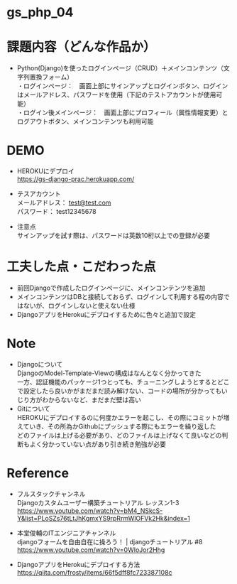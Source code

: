 # gs_php_04
# 課題内容（どんな作品か）

- Python(Django)を使ったログインページ（CRUD）＋メインコンテンツ（文字列置換フォーム）<br>
  ・ログインページ：　画面上部にサインアップとログインボタン、ログインはメールアドレス、パスワードを使用（下記のテストアカウントが使用可能）<br>
  ・ログイン後メインページ：　画面上部にプロフィール（属性情報変更）とログアウトボタン、メインコンテンツも利用可能<br>

# DEMO
- HEROKUにデプロイ<br>
  https://gs-django-prac.herokuapp.com/

- テスアカウント<br>
  メールアドレス： test@test.com<br>
  パスワード： test12345678

- 注意点<br>
  サインアップを試す際は、パスワードは英数10桁以上での登録が必要

# 工夫した点・こだわった点

- 前回Djangoで作成したログインページに、メインコンテンツを追加<br>
- メインコンテンツはDBと接続しておらず、ログインして利用する程の内容ではないが、ログインしないと使えない仕様<br>
- DjangoアプリをHerokuにデプロイするために色々と追加で設定<br>
 
# Note

- Djangoについて<br>
  DjangoのModel-Template-Viewの構成はなんとなく分かってきた<br>
  一方、認証機能のパッケージ1つとっても、チューニングしようとするとどこで設定したら良いかがまだまだ読み解けない、コードの場所が分かってもいじり方がわからないなど、まだまだ壁は高い
- Gitについて<br>
  HEROKUにデプロイするのに何度かエラーを起こし、その際にコミットが増えていき、その所為かGithubにプッシュする際にもエラーを繰り返した<br>
  どのファイルは上げる必要があり、どのファイルは上げなくて良いなどの判断もよく分かっていない点があり引き続き勉強が必要

# Reference

- フルスタックチャンネル<br>
  Djangoカスタムユーザー構築チュートリアル レッスン1-3<br>
  https://www.youtube.com/watch?v=bM4_NSkcS-Y&list=PLoSZs76tLtJhKgmxYS9rpRrmWlOFVk2Hk&index=1

- 本堂俊輔のITエンジニアチャンネル<br>
  djangoフォームを自由自在に操ろう！ | djangoチュートリアル #8<br>
  https://www.youtube.com/watch?v=0WIoJor2Hhg

- DjangoアプリをHerokuにデプロイする方法<br>
  https://qiita.com/frosty/items/66f5dff8fc723387108c

